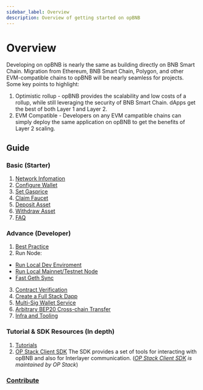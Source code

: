 ```yaml
---
sidebar_label: Overview
description: Overview of getting started on opBNB
---
```


# Overview

Developing on opBNB is nearly the same as building directly on BNB Smart Chain. Migration from Ethereum, BNB Smart Chain, Polygon, and other EVM-compatible chains to opBNB will be nearly seamless for projects. Some key points to highlight:

1. Optimistic rollup - opBNB provides the scalability and low costs of a rollup, while still leveraging the security of BNB Smart Chain. dApps get the best of both Layer 1 and Layer 2.
2. EVM Compatible - Developers on any EVM campatible chains can simply deploy the same application on opBNB to get the benefits of Layer 2 scaling.

## Guide

### Basic (Starter)
1. [Network Infomation](./opbnb-network-info.md)
2. [Configure Wallet](./wallet-configuration.md)
3. [Set Gasprice](./set-gas-price.md)
4. [Claim Faucet](./network-faucet.md)
5. [Deposit Asset](./deposit-to-opbnb.md)
6. [Withdraw Asset](./withdraw-from-opbnb.md)
7. [FAQ](../faq/build-on-opbnb-faqs.md)

### Advance (Developer)
1. [Best Practice](./developer-cheat-sheet.md)
2. Run Node:
- [Run Local Dev Enviroment](../tutorials/running-a-local-development-environment.md)
- [Run Local Mainnet/Testnet Node](../tutorials/running-a-local-node.md)
- [Fast Geth Sync](./geth-sync.md)
3. [Contract Verification](../tutorials/opbnbscan-verify-hardhat-truffle.md)
4. [Create a Full Stack Dapp](../tutorials/full-stack-dapp.md)
5. [Multi-Sig Wallet Service](./multisig-wallet.md)
6. [Arbitrary BEP20 Cross-chain Transfer](./bep20-crosschain.md)
7. [Infra and Tooling](./developer-tools.md)

### Tutorial & SDK Resources (In depth)
1. [Tutorials](../tutorials/full-stack-dapp.md)
2. [OP Stack Client SDK](https://sdk.optimism.io/)
The SDK provides a set of tools for interacting with opBNB and also for Interlayer communication. (_[OP Stack Client SDK](https://stack.optimism.io/docs/build/sdk/) is maintained by OP Stack_)

### [Contribute](../contribute.md)
